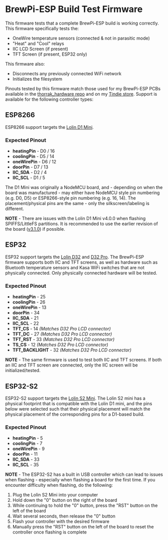 # BrewPi-ESP Build Test Firmware

This firmware tests that a complete BrewPi-ESP build is working correctly. This firmware specifically tests the:

- OneWire temperature sensors (connected & not in parasitic mode)
- "Heat" and "Cool" relays
- IIC LCD Screen (if present)
- TFT Screen (if present, ESP32 only)

This firmware also:

- Disconnects any previously connected WiFi network
- Initializes the filesystem

Pinouts tested by this firmware match those used for my BrewPi-ESP PCBs available in the [thorrak_hardware repo](https://github.com/thorrak/thorrak_hardware) and on my [Tindie store](https://www.tindie.com/stores/thorrak/). Support is available for the following controller types:


## ESP8266

ESP8266 support targets the [Lolin D1 Mini](https://www.wemos.cc/en/latest/d1/d1_mini.html).

### Expected Pinout

- **heatingPin** - D0 / 16
- **coolingPin** - D5 / 14
- **oneWirePin** - D6 / 12
- **doorPin** - D7 / 13
- **IIC_SDA** - D2 / 4
- **IIC_SCL** - D1 / 5

The D1 Mini was originally a NodeMCU board, and - depending on when the board was manufactured - may either have NodeMCU style pin numbering (e.g. D0, D5) or ESP8266-style pin numbering (e.g. 16, 14). The placement/physical pins are the same - only the silkscreen/labeling is different.

**NOTE** - There are issues with the Lolin D1 Mini v4.0.0 when flashing SPIFFS/LittleFS partitions. It is recommended to use the earlier revision of the board ([v3.1.0](https://www.wemos.cc/en/latest/d1/d1_mini_3.1.0.html)) if possible.


## ESP32

ESP32 support targets the [Lolin D32](https://www.wemos.cc/en/latest/d32/d32.html) and [D32 Pro](https://www.wemos.cc/en/latest/d32/d32_pro.html). The BrewPi-ESP firmware supports both IIC and TFT screens, as well as hardware such as Bluetooth temperature sensors and Kasa WiFi switches that are not physically connected. Only physically connected hardware will be tested.

### Expected Pinout

- **heatingPin** - 25
- **coolingPin** - 26
- **oneWirePin** - 13
- **doorPin** - 34
- **IIC_SDA** - 21
- **IIC_SCL** - 22
- **TFT_CS** - 14 *(Matches D32 Pro LCD connector)*
- **TFT_DC** - 27 *(Matches D32 Pro LCD connector)*
- **TFT_RST** - 33 *(Matches D32 Pro LCD connector)*
- **TS_CS** - 12 *(Matches D32 Pro LCD connector)*
- **TFT_BACKLIGHT** - 32 *(Matches D32 Pro LCD connector)*

**NOTE** - The same firmware is used to test both IIC and TFT screens. If both an IIC and TFT screen are connected, only the IIC screen will be initialized/tested.


## ESP32-S2

ESP32-S2 support targets the [Lolin S2 Mini](https://www.wemos.cc/en/latest/s2/s2_mini.html). The Lolin S2 mini has a physical footprint that is compatible with the Lolin D1 mini, and the pins below were selected such that their physical placement will match the physical placement of the corresponding pins for a D1-based build. 

### Expected Pinout

- **heatingPin** - 5
- **coolingPin** - 7
- **oneWirePin** - 9
- **doorPin** - 11
- **IIC_SDA** - 33
- **IIC_SCL** - 35

**NOTE** - The ESP32-S2 has a built in USB controller which can lead to issues when flashing - especially when flashing a board for the first time. If you encounter difficulty when flashing, do the following:

1. Plug the Lolin S2 Mini into your computer
2. Hold down the "0" button on the right of the board
3. While continuing to hold the "0" button, press the "RST" button on the left of the board
4. Wait several seconds, then release the "0" button
5. Flash your controller with the desired firmware
6. Manually press the "RST" button on the left of the board to reset the controller once flashing is complete
